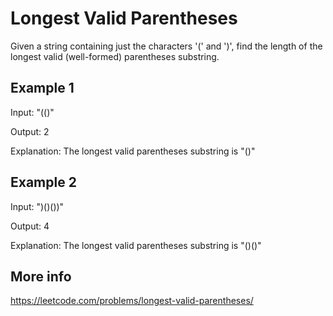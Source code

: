 # Longest Valid Parentheses

Given a string containing just the characters '(' and ')', find the length of the longest valid (well-formed) parentheses substring.

## Example 1

Input: "(()"

Output: 2

Explanation: The longest valid parentheses substring is "()"

## Example 2

Input: ")()())"

Output: 4

Explanation: The longest valid parentheses substring is "()()"

## More info

<https://leetcode.com/problems/longest-valid-parentheses/>
